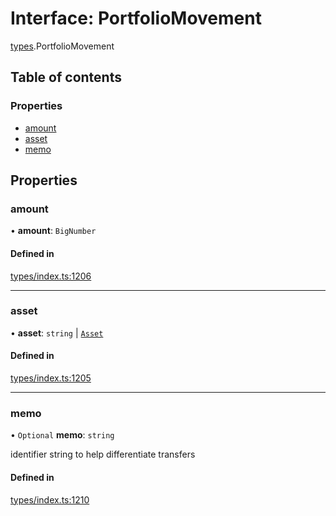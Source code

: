 # Interface: PortfolioMovement

[types](../wiki/types).PortfolioMovement

## Table of contents

### Properties

- [amount](../wiki/types.PortfolioMovement#amount)
- [asset](../wiki/types.PortfolioMovement#asset)
- [memo](../wiki/types.PortfolioMovement#memo)

## Properties

### amount

• **amount**: `BigNumber`

#### Defined in

[types/index.ts:1206](https://github.com/PolymathNetwork/polymesh-sdk/blob/299ce247/src/types/index.ts#L1206)

___

### asset

• **asset**: `string` \| [`Asset`](../wiki/api.entities.Asset.Asset)

#### Defined in

[types/index.ts:1205](https://github.com/PolymathNetwork/polymesh-sdk/blob/299ce247/src/types/index.ts#L1205)

___

### memo

• `Optional` **memo**: `string`

identifier string to help differentiate transfers

#### Defined in

[types/index.ts:1210](https://github.com/PolymathNetwork/polymesh-sdk/blob/299ce247/src/types/index.ts#L1210)
